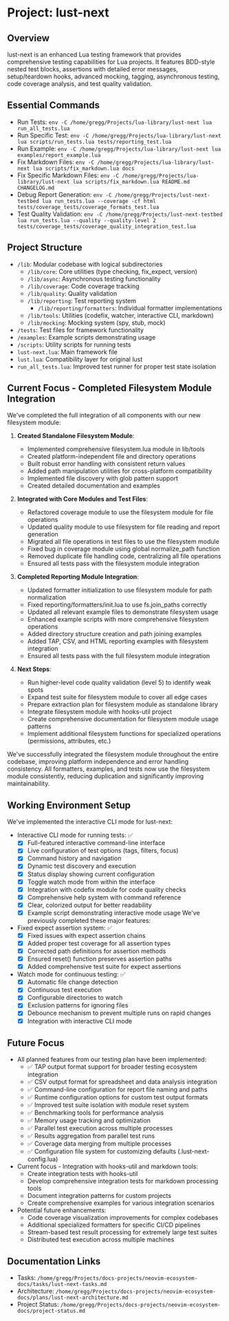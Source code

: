 # Project: lust-next

## Overview
lust-next is an enhanced Lua testing framework that provides comprehensive testing capabilities for Lua projects. It features BDD-style nested test blocks, assertions with detailed error messages, setup/teardown hooks, advanced mocking, tagging, asynchronous testing, code coverage analysis, and test quality validation.

## Essential Commands

- Run Tests: `env -C /home/gregg/Projects/lua-library/lust-next lua run_all_tests.lua`
- Run Specific Test: `env -C /home/gregg/Projects/lua-library/lust-next lua scripts/run_tests.lua tests/reporting_test.lua`
- Run Example: `env -C /home/gregg/Projects/lua-library/lust-next lua examples/report_example.lua`
- Fix Markdown Files: `env -C /home/gregg/Projects/lua-library/lust-next lua scripts/fix_markdown.lua docs`
- Fix Specific Markdown Files: `env -C /home/gregg/Projects/lua-library/lust-next lua scripts/fix_markdown.lua README.md CHANGELOG.md`
- Debug Report Generation: `env -C /home/gregg/Projects/lust-next-testbed lua run_tests.lua --coverage -cf html tests/coverage_tests/coverage_formats_test.lua`
- Test Quality Validation: `env -C /home/gregg/Projects/lust-next-testbed lua run_tests.lua --quality --quality-level 2 tests/coverage_tests/coverage_quality_integration_test.lua`

## Project Structure

- `/lib`: Modular codebase with logical subdirectories
  - `/lib/core`: Core utilities (type checking, fix_expect, version)
  - `/lib/async`: Asynchronous testing functionality 
  - `/lib/coverage`: Code coverage tracking
  - `/lib/quality`: Quality validation
  - `/lib/reporting`: Test reporting system
    - `/lib/reporting/formatters`: Individual formatter implementations
  - `/lib/tools`: Utilities (codefix, watcher, interactive CLI, markdown)
  - `/lib/mocking`: Mocking system (spy, stub, mock)
- `/tests`: Test files for framework functionality
- `/examples`: Example scripts demonstrating usage
- `/scripts`: Utility scripts for running tests
- `lust-next.lua`: Main framework file
- `lust.lua`: Compatibility layer for original lust
- `run_all_tests.lua`: Improved test runner for proper test state isolation

## Current Focus - Completed Filesystem Module Integration
We've completed the full integration of all components with our new filesystem module:

1. **Created Standalone Filesystem Module**:
   - Implemented comprehensive filesystem.lua module in lib/tools
   - Created platform-independent file and directory operations
   - Built robust error handling with consistent return values
   - Added path manipulation utilities for cross-platform compatibility
   - Implemented file discovery with glob pattern support
   - Created detailed documentation and examples

2. **Integrated with Core Modules and Test Files**:
   - Refactored coverage module to use the filesystem module for file operations
   - Updated quality module to use filesystem for file reading and report generation
   - Migrated all file operations in test files to use the filesystem module
   - Fixed bug in coverage module using global normalize_path function
   - Removed duplicate file handling code, centralizing all file operations
   - Ensured all tests pass with the filesystem module integration

3. **Completed Reporting Module Integration**:
   - Updated formatter initialization to use filesystem module for path normalization
   - Fixed reporting/formatters/init.lua to use fs.join_paths correctly
   - Updated all relevant example files to demonstrate filesystem usage
   - Enhanced example scripts with more comprehensive filesystem operations
   - Added directory structure creation and path joining examples
   - Added TAP, CSV, and HTML reporting examples with filesystem integration
   - Ensured all tests pass with the full filesystem module integration

4. **Next Steps**:
   - Run higher-level code quality validation (level 5) to identify weak spots
   - Expand test suite for filesystem module to cover all edge cases
   - Prepare extraction plan for filesystem module as standalone library
   - Integrate filesystem module with hooks-util project
   - Create comprehensive documentation for filesystem module usage patterns
   - Implement additional filesystem functions for specialized operations (permissions, attributes, etc.)

We've successfully integrated the filesystem module throughout the entire codebase, improving platform independence and error handling consistency. All formatters, examples, and tests now use the filesystem module consistently, reducing duplication and significantly improving maintainability.

## Working Environment Setup
We've implemented the interactive CLI mode for lust-next:

- Interactive CLI mode for running tests: ✅
  - [x] Full-featured interactive command-line interface
  - [x] Live configuration of test options (tags, filters, focus)
  - [x] Command history and navigation
  - [x] Dynamic test discovery and execution
  - [x] Status display showing current configuration
  - [x] Toggle watch mode from within the interface
  - [x] Integration with codefix module for code quality checks
  - [x] Comprehensive help system with command reference
  - [x] Clear, colorized output for better readability
  - [x] Example script demonstrating interactive mode usage
We've previously completed these major features:

- Fixed expect assertion system: ✅
  - [x] Fixed issues with expect assertion chains
  - [x] Added proper test coverage for all assertion types
  - [x] Corrected path definitions for assertion methods
  - [x] Ensured reset() function preserves assertion paths
  - [x] Added comprehensive test suite for expect assertions
- Watch mode for continuous testing: ✅
  - [x] Automatic file change detection
  - [x] Continuous test execution
  - [x] Configurable directories to watch
  - [x] Exclusion patterns for ignoring files
  - [x] Debounce mechanism to prevent multiple runs on rapid changes
  - [x] Integration with interactive CLI mode

## Future Focus

- All planned features from our testing plan have been implemented:
  - ✅ TAP output format support for broader testing ecosystem integration
  - ✅ CSV output format for spreadsheet and data analysis integration
  - ✅ Command-line configuration for report file naming and paths
  - ✅ Runtime configuration options for custom test output formats
  - ✅ Improved test suite isolation with module reset system
  - ✅ Benchmarking tools for performance analysis
  - ✅ Memory usage tracking and optimization
  - ✅ Parallel test execution across multiple processes
  - ✅ Results aggregation from parallel test runs
  - ✅ Coverage data merging from multiple processes
  - ✅ Configuration file system for customizing defaults (.lust-next-config.lua)
- Current focus - Integration with hooks-util and markdown tools:
  - Create integration tests with hooks-util
  - Develop comprehensive integration tests for markdown processing tools
  - Document integration patterns for custom projects
  - Create comprehensive examples for various integration scenarios
- Potential future enhancements:
  - Code coverage visualization improvements for complex codebases
  - Additional specialized formatters for specific CI/CD pipelines
  - Stream-based test result processing for extremely large test suites
  - Distributed test execution across multiple machines

## Documentation Links

- Tasks: `/home/gregg/Projects/docs-projects/neovim-ecosystem-docs/tasks/lust-next-tasks.md`
- Architecture: `/home/gregg/Projects/docs-projects/neovim-ecosystem-docs/plans/lust-next-architecture.md`
- Project Status: `/home/gregg/Projects/docs-projects/neovim-ecosystem-docs/project-status.md`

